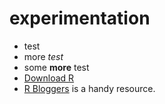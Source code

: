 # experimentation
- test
- more *test*
- some **more** test
- [Download R](http://www.r-project.org/)
- [R Bloggers][1] is a handy resource.

[1]: http://www.r-bloggers.com/ "R Bloggers"
